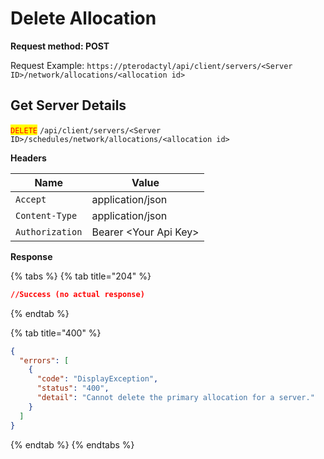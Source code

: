 # Delete Allocation

**Request method: POST**

Request Example: `https://pterodactyl/api/client/servers/<Server ID>/network/allocations/<allocation id>`

## Get Server Details

<mark style="color:red;">`DELETE`</mark> `/api/client/servers/<Server ID>/schedules/network/allocations/<allocation id>`

**Headers**

| Name            | Value                  |
| --------------- | ---------------------- |
| `Accept`        | application/json       |
| `Content-Type`  | application/json       |
| `Authorization` | Bearer \<Your Api Key> |

**Response**

{% tabs %}
{% tab title="204" %}
```json
//Success (no actual response)
```
{% endtab %}

{% tab title="400" %}
```json
{
  "errors": [
    {
      "code": "DisplayException",
      "status": "400",
      "detail": "Cannot delete the primary allocation for a server."
    }
  ]
}
```
{% endtab %}
{% endtabs %}
